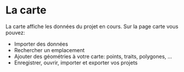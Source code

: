 <a name="map"></a>

# La carte

La carte affiche les données du projet en cours. Sur la page carte vous pouvez:

- Importer des données
- Rechercher un emplacement
- Ajouter des géométries à votre carte: points, traits, polygones, ...
- Enregistrer, ouvrir, importer et exporter vos projets
